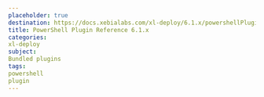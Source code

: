 ```yaml
---
placeholder: true
destination: https://docs.xebialabs.com/xl-deploy/6.1.x/powershellPluginManual.html
title: PowerShell Plugin Reference 6.1.x
categories:
xl-deploy
subject:
Bundled plugins
tags:
powershell
plugin
---
```

